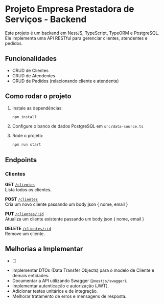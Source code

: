 # Projeto Empresa Prestadora de Serviços - Backend

Este projeto é um backend em NestJS, TypeScript, TypeORM e PostgreSQL. Ele implementa uma API RESTful para gerenciar clientes, atendentes e pedidos.

## Funcionalidades
- CRUD de Clientes
- CRUD de Atendentes
- CRUD de Pedidos (relacionando cliente e atendente)

## Como rodar o projeto
1. Instale as dependências:
   ```cmd
   npm install
   ```
2. Configure o banco de dados PostgreSQL em `src/data-source.ts`

3. Rode o projeto:
   ```cmd
   npm run start
   ```

## Endpoints
   ### Clientes

   **GET** [`/clientes`](http://localhost:3000/clientes)  
      Lista todos os clientes.

   **POST** [`/clientes`](http://localhost:3000/clientes)  
      Cria um novo cliente passando um body json { nome, email }

   **PUT** [`/clientes/:id`](http://localhost:3000/clientes/:id)  
      Atualiza um cliente existente passando um body json { nome, email }

   **DELETE** [`/clientes/:id`](http://localhost:3000/clientes/:id)  
      Remove um cliente.

## Melhorias a Implementar

- [ ] 
- Implementar DTOs (Data Transfer Objects) para o modelo de Cliente e demais entidades.
- Documentar a API utilizando Swagger (`@nestjs/swagger`).
- Implementar autenticação e autorização (JWT).
- Adicionar testes unitários e de integração.
- Melhorar tratamento de erros e mensagens de resposta.